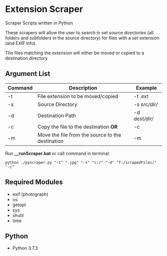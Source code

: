 # Extension Scraper
Scraper Scripts written in Python

These scrapers will allow the user to search in set source directories (all folders and subfolders in the source directory) for files with a set extension (and EXIF info).

The files matching the extension will either be moved or copied to a destination directory

## Argument List
| Command | Description | Example |
| ------- | ----------- | ------- |
| -t      | File extension to be moved/copied | -t *.ext* |
| -s      | Source Directory | -s *src/dir/* |
| -d      | Destination Path | -d *dest/dir/* |
| -c      | Copy the file to the destination **OR** | -c |
| -m      | Move the file from the source to the destination | -m |

Run **__runScraper.bat**
or call command in terminal:
```
python ./pyscraper.py "-t" ".jpg" "-s" "c:/" "-d" "f:/scrapedFiles/" "-c" 
```

## Required Modules
- exif (photograph)
- os
- getopt
- sys
- shutil
- time

## Python
- Python 3.7.3
